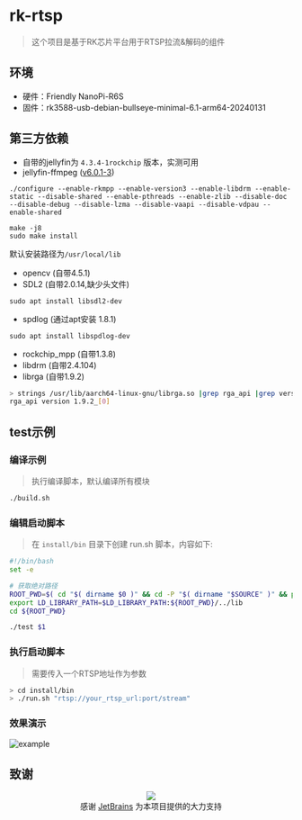 # rk-rtsp
> 这个项目是基于RK芯片平台用于RTSP拉流&解码的组件

## 环境
- 硬件：Friendly NanoPi-R6S
- 固件：rk3588-usb-debian-bullseye-minimal-6.1-arm64-20240131

## 第三方依赖

- 自带的jellyfin为 `4.3.4-1rockchip` 版本，实测可用
- jellyfin-ffmpeg ([v6.0.1-3](https://github.com/jellyfin/jellyfin-ffmpeg/releases/tag/v6.0.1-3))
```shell
./configure --enable-rkmpp --enable-version3 --enable-libdrm --enable-static --disable-shared --enable-pthreads --enable-zlib --disable-doc --disable-debug --disable-lzma --disable-vaapi --disable-vdpau --enable-shared

make -j8
sudo make install
```
默认安装路径为`/usr/local/lib`

- opencv (自带4.5.1)
- SDL2 (自带2.0.14,缺少头文件)
```shell
sudo apt install libsdl2-dev
```

- spdlog (通过apt安装 1.8.1)
```shell
sudo apt install libspdlog-dev
```

- rockchip_mpp (自带1.3.8)
- libdrm (自带2.4.104)
- librga (自带1.9.2)
```bash
> strings /usr/lib/aarch64-linux-gnu/librga.so |grep rga_api |grep version
rga_api version 1.9.2_[0]
```

## test示例
### 编译示例
> 执行编译脚本，默认编译所有模块
```bash
./build.sh
```
### 编辑启动脚本
> 在 `install/bin` 目录下创建 run.sh 脚本，内容如下:
```bash
#!/bin/bash
set -e

# 获取绝对路径
ROOT_PWD=$( cd "$( dirname $0 )" && cd -P "$( dirname "$SOURCE" )" && pwd )
export LD_LIBRARY_PATH=$LD_LIBRARY_PATH:${ROOT_PWD}/../lib
cd ${ROOT_PWD}

./test $1
```

### 执行启动脚本
> 需要传入一个RTSP地址作为参数
```bash
> cd install/bin
> ./run.sh "rtsp://your_rtsp_url:port/stream"
```

### 效果演示
![example](test/palace.gif) 

## 致谢

<div align="center">
<image src="https://resources.jetbrains.com/storage/products/company/brand/logos/jb_beam.svg" />
<div>
感谢 <a href=https://jb.gg/OpenSourceSupport>JetBrains</a> 为本项目提供的大力支持
</div>
</div>
